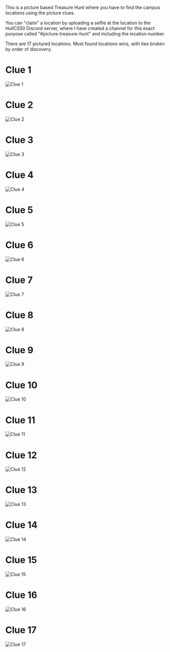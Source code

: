 This is a picture based Treasure Hunt where you have to find the campus locations using the picture clues.

You can "claim" a location by uploading a selfie at the location to the HullCS50 Discord server, where I have created a channel for this exact purpose called "#picture-treasure-hunt" and including the location number. 

There are 17 pictured locations. Most found locations wins, with ties broken by order of discovery.

# Clue 1

![Clue 1](images/20220711_131838.jpg)

# Clue 2

![Clue 2](images/20220711_132144.jpg)

# Clue 3

![Clue 3](images/20220711_134336.jpg)

# Clue 4

![Clue 4](images/20220711_134621.jpg)

# Clue 5

![Clue 5](images/20220711_133138.jpg)

# Clue 6

![Clue 6](images/20220711_132352.jpg)

# Clue 7

![Clue 7](images/20220711_132005.jpg)

# Clue 8

![Clue 8](images/20220711_133823.jpg)

# Clue 9

![Clue 9](images/20220711_134225.jpg)

# Clue 10

![Clue 10](images/20220711_132825.jpg)

# Clue 11

![Clue 11](images/20220711_133244.jpg)

# Clue 12

![Clue 12](images/20220711_133639.jpg)

# Clue 13

![Clue 13](images/20220711_132308.jpg)

# Clue 14

![Clue 14](images/20220711_132638.jpg)

# Clue 15

![Clue 15](images/20220711_133232.jpg)

# Clue 16

![Clue 16](images/20220711_134439.jpg)

# Clue 17

![Clue 17](images/20220916_152500.jpg)
